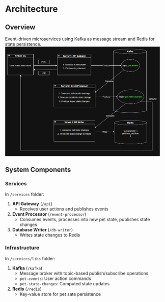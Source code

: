 # Architecture
## Overview
Event-driven microservices using Kafka as message stream and Redis for state persistence.
![architecture](architecture.png)

## System Components
### Services
In `/services` folder:
1. **API Gateway** (`/api`)
    - Receives user actions and publishes events
2. **Event Processor** (`/event-processor`)
    - Consumes events, processes into new pet state, publishes state changes
3. **Database Writer** (`/db-writer`)
    - Writes state changes to Redis


### Infrastructure
In `/services/libs` folder:
1. **Kafka** (`/kafka`)
    - Message broker with topic-based publish/subscribe operations
    - `pet-events`: User action commands
    - `pet-state-changes`: Computed state updates
2. **Redis** (`/redis`)
    - Key-value store for pet sate persistence